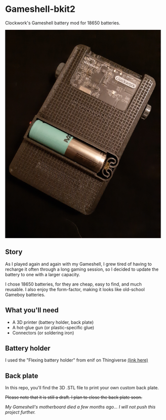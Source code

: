 # Gameshell-bkit2
 
Clockwork's Gameshell battery mod for 18650 batteries.

![Photo 1](pictures/photo1.jpeg?raw=true "Photo 1")


## Story
As I played again and again with my Gameshell, I grew tired of having to recharge it often through a long gaming session, so I decided to update the battery to one with a larger capacity.

I chose 18650 batteries, for they are cheap, easy to find, and much reusable. I also enjoy the form-factor, making it looks like old-school Gameboy batteries.


## What you'll need

- A 3D printer (battery holder, back plate)
- A hot-glue gun (or plastic-specific glue)
- Connectors (or soldering iron)


## Battery holder

I used the "Flexing battery holder" from enif on Thingiverse [(link here)](https://www.thingiverse.com/thing:456900)


## Back plate

In this repo, you'll find the 3D .STL file to print your own custom back plate.

~~Please note that it is still a draft. I plan to close the back plate soon.~~

*My Gameshell's motherboard died a few months ago... I will not push this project further.*




